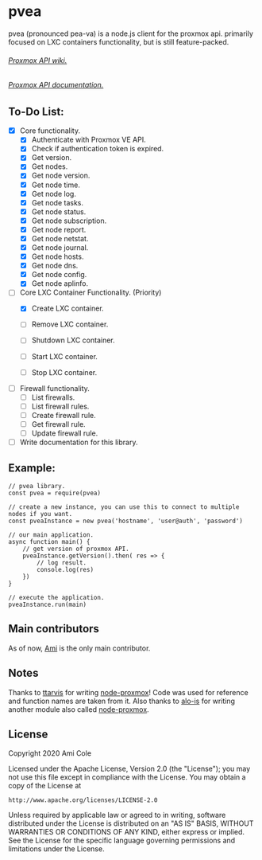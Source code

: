 # pvea
pvea (pronounced pea-va) is a node.js client for the proxmox api. primarily focused on LXC containers functionality, but is still feature-packed.

###### [Proxmox API wiki.](https://pve.proxmox.com/wiki/Proxmox_VE_API)
###### [Proxmox API documentation.](https://pve.proxmox.com/pve-docs/api-viewer/index.html)

## To-Do List:

- [X] Core functionality.
    - [X] Authenticate with Proxmox VE API.
    - [X] Check if authentication token is expired.
    - [X] Get version.
    - [X] Get nodes.
    - [X] Get node version.
    - [X] Get node time.
    - [X] Get node log.
    - [X] Get node tasks.
    - [X] Get node status.
    - [X] Get node subscription.
    - [X] Get node report.
    - [X] Get node netstat.
    - [X] Get node journal.
    - [X] Get node hosts.
    - [X] Get node dns.
    - [X] Get node config.
    - [X] Get node aplinfo.

- [ ]  Core LXC Container Functionality. (Priority)
    - [X] Create LXC container.
    - [ ] Remove LXC container.
    - [ ] Shutdown LXC container.
    - [ ] Start LXC container.
    - [ ] Stop LXC container.


- [ ] Firewall functionality.
    - [ ] List firewalls.
    - [ ] List firewall rules.
    - [ ] Create firewall rule.
    - [ ] Get firewall rule.
    - [ ] Update firewall rule.
    
- [ ] Write documentation for this library.

## Example:
    // pvea library.
    const pvea = require(pvea)
    
    // create a new instance, you can use this to connect to multiple nodes if you want.
    const pveaInstance = new pvea('hostname', 'user@auth', 'password')
    
    // our main application.
    async function main() {
        // get version of proxmox API.
        pveaInstance.getVersion().then( res => {
            // log result.
            console.log(res)
        })
    }
    
    // execute the application.
    pveaInstance.run(main)


## Main contributors
As of now, [Ami](https://github.com/AmiCole) is the only main contributor.


## Notes
Thanks to [ttarvis](https://github.com/ttarvis) for writing [node-proxmox](https://github.com/ttarvis/node-proxmox)! Code was used for reference and function names are taken from it. Also thanks to [alo-is](https://github.com/alo-is) for writing another module also called [node-proxmox](https://github.com/alo-is/node-proxmox).

## License

Copyright 2020 Ami Cole

Licensed under the Apache License, Version 2.0 (the "License");
you may not use this file except in compliance with the License.
You may obtain a copy of the License at

    http://www.apache.org/licenses/LICENSE-2.0

Unless required by applicable law or agreed to in writing, software
distributed under the License is distributed on an "AS IS" BASIS,
WITHOUT WARRANTIES OR CONDITIONS OF ANY KIND, either express or implied.
See the License for the specific language governing permissions and
limitations under the License.
